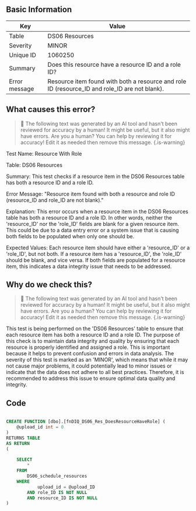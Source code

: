 ## Basic Information
| Key         | Value          |
|-------------|----------------|
| Table       | DS06 Resources |
| Severity    | MINOR |
| Unique ID   | 1060250   |
| Summary     | Does this resource have a resource ID and a role ID? |
| Error message | Resource item found with both a resource and role ID (resource_ID and role_ID are not blank). |

## What causes this error?

> :robot: The following text was generated by an AI tool and hasn't been reviewed for accuracy by a human! It might be useful, but it also might have errors. Are you a human? You can help by reviewing it for accuracy! Edit it as needed then remove this message.
{.is-warning}

Test Name: Resource With Role

Table: DS06 Resources

Summary: This test checks if a resource item in the DS06 Resources table has both a resource ID and a role ID.

Error Message: "Resource item found with both a resource and role ID (resource_ID and role_ID are not blank)."

Explanation: This error occurs when a resource item in the DS06 Resources table has both a resource ID and a role ID. In other words, neither the 'resource_ID' nor the 'role_ID' fields are blank for a given resource item. This could be due to a data entry error or a system issue that is causing both fields to be populated when only one should be. 

Expected Values: Each resource item should have either a 'resource_ID' or a 'role_ID', but not both. If a resource item has a 'resource_ID', the 'role_ID' should be blank, and vice versa. If both fields are populated for a resource item, this indicates a data integrity issue that needs to be addressed.
## Why do we check this?

> :robot: The following text was generated by an AI tool and hasn't been reviewed for accuracy by a human! It might be useful, but it also might have errors. Are you a human? You can help by reviewing it for accuracy! Edit it as needed then remove this message.
{.is-warning}

This test is being performed on the 'DS06 Resources' table to ensure that each resource item has both a resource ID and a role ID. The purpose of this check is to maintain data integrity and quality by ensuring that each resource is properly identified and assigned a role. This is important because it helps to prevent confusion and errors in data analysis. The severity of this test is marked as an 'MINOR', which means that while it may not cause major problems, it could potentially lead to minor issues or indicate that the data does not adhere to all best practices. Therefore, it is recommended to address this issue to ensure optimal data quality and integrity.
## Code

```sql

CREATE FUNCTION [dbo].[fnDIQ_DS06_Res_DoesResourceHaveRole] (
	@upload_id int = 0
)
RETURNS TABLE
AS RETURN
(
	
	SELECT
		*
	FROM
		DS06_schedule_resources
	WHERE
			upload_id = @upload_ID
		AND role_ID IS NOT NULL
		AND resource_ID IS NOT NULL
)
```
